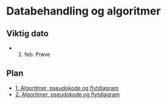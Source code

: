 # Databehandling og algoritmer

## Viktig dato

- 1. feb: Prøve

## Plan

- [1. Algoritmer, pseudokode og flytdiagram](./uke1)
- [2. Algoritmer, pseudokode og flytdiagram](./uke2)
